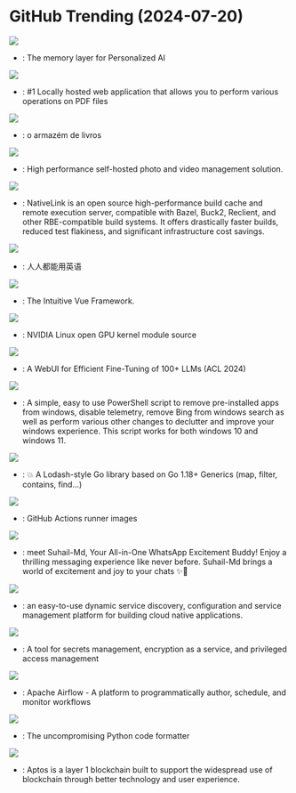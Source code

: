 # GitHub Trending (2024-07-20)

![](https://img.shields.io/badge/Python-New%20602-green?style=flat-square&logo=appveyor)
- [](https://github.comundefined): The memory layer for Personalized AI

![](https://img.shields.io/badge/Java-New%2052-green?style=flat-square&logo=appveyor)
- [](https://github.comundefined): #1 Locally hosted web application that allows you to perform various operations on PDF files

![](https://img.shields.io/badge/none-New%2059-green?style=flat-square&logo=appveyor)
- [](https://github.comundefined): o armazém de livros

![](https://img.shields.io/badge/TypeScript-New%20184-green?style=flat-square&logo=appveyor)
- [](https://github.comundefined): High performance self-hosted photo and video management solution.

![](https://img.shields.io/badge/Rust-New%2049-green?style=flat-square&logo=appveyor)
- [](https://github.comundefined): NativeLink is an open source high-performance build cache and remote execution server, compatible with Bazel, Buck2, Reclient, and other RBE-compatible build systems. It offers drastically faster builds, reduced test flakiness, and significant infrastructure cost savings.

![](https://img.shields.io/badge/TypeScript-New%20127-green?style=flat-square&logo=appveyor)
- [](https://github.comundefined): 人人都能用英语

![](https://img.shields.io/badge/TypeScript-New%2020-green?style=flat-square&logo=appveyor)
- [](https://github.comundefined): The Intuitive Vue Framework.

![](https://img.shields.io/badge/C-New%2063-green?style=flat-square&logo=appveyor)
- [](https://github.comundefined): NVIDIA Linux open GPU kernel module source

![](https://img.shields.io/badge/Python-New%20204-green?style=flat-square&logo=appveyor)
- [](https://github.comundefined): A WebUI for Efficient Fine-Tuning of 100+ LLMs (ACL 2024)

![](https://img.shields.io/badge/PowerShell-New%20322-green?style=flat-square&logo=appveyor)
- [](https://github.comundefined): A simple, easy to use PowerShell script to remove pre-installed apps from windows, disable telemetry, remove Bing from windows search as well as perform various other changes to declutter and improve your windows experience. This script works for both windows 10 and windows 11.

![](https://img.shields.io/badge/Go-New%20122-green?style=flat-square&logo=appveyor)
- [](https://github.comundefined): 💥 A Lodash-style Go library based on Go 1.18+ Generics (map, filter, contains, find...)

![](https://img.shields.io/badge/PowerShell-New%2061-green?style=flat-square&logo=appveyor)
- [](https://github.comundefined): GitHub Actions runner images

![](https://img.shields.io/badge/JavaScript-New%2071-green?style=flat-square&logo=appveyor)
- [](https://github.comundefined): meet Suhail-Md, Your All-in-One WhatsApp Excitement Buddy! Enjoy a thrilling messaging experience like never before. Suhail-Md brings a world of excitement and joy to your chats ✨🤖

![](https://img.shields.io/badge/Java-New%205-green?style=flat-square&logo=appveyor)
- [](https://github.comundefined): an easy-to-use dynamic service discovery, configuration and service management platform for building cloud native applications.

![](https://img.shields.io/badge/Go-New%20118-green?style=flat-square&logo=appveyor)
- [](https://github.comundefined): A tool for secrets management, encryption as a service, and privileged access management

![](https://img.shields.io/badge/Python-New%2013-green?style=flat-square&logo=appveyor)
- [](https://github.comundefined): Apache Airflow - A platform to programmatically author, schedule, and monitor workflows

![](https://img.shields.io/badge/Python-New%2011-green?style=flat-square&logo=appveyor)
- [](https://github.comundefined): The uncompromising Python code formatter

![](https://img.shields.io/badge/Rust-New%208-green?style=flat-square&logo=appveyor)
- [](https://github.comundefined): Aptos is a layer 1 blockchain built to support the widespread use of blockchain through better technology and user experience.

